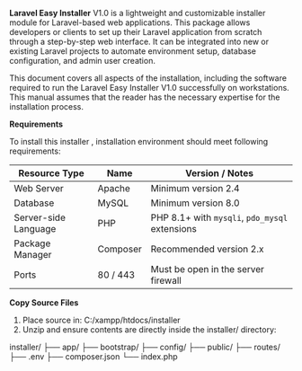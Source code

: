 **Laravel Easy Installer** V1.0 is a lightweight and customizable installer module for Laravel-based web applications. This package allows developers or clients to set up their Laravel application from scratch through a step-by-step web interface. It can be integrated into new or existing Laravel projects to automate environment setup, database configuration, and admin user creation.

This document covers all aspects of the installation, including the software required to run the Laravel Easy Installer V1.0  successfully on workstations. This manual assumes that the reader has the necessary expertise for the installation process.

**Requirements**

To install this installer , installation environment should meet following requirements:

| Resource Type        | Name     | Version / Notes                                |
| -------------------- | -------- | ---------------------------------------------- |
| Web Server           | Apache   | Minimum version 2.4                            |
| Database             | MySQL    | Minimum version 8.0                            |
| Server-side Language | PHP      | PHP 8.1+ with `mysqli`, `pdo_mysql` extensions |
| Package Manager      | Composer | Recommended version 2.x                        |
| Ports                | 80 / 443 | Must be open in the server firewall            |

**Copy Source Files**
1. Place source in: C:/xampp/htdocs/installer
2. Unzip and ensure contents are directly inside the installer/ directory:

installer/
 ├── app/
 ├── bootstrap/
 ├── config/
 ├── public/
 ├── routes/
 ├── .env
 ├── composer.json
 └── index.php







